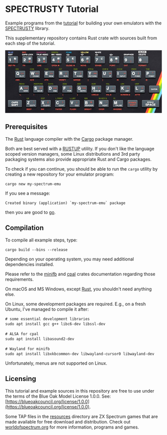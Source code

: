 SPECTRUSTY Tutorial
===================

Example programs from the [tutorial] for building your own emulators with the [SPECTRUSTY] library.

This supplementary repository contains Rust crate with sources built from each step of the tutorial.

[![ZX Spectrum keyboard layout][keyboard]][keyboard]

Prerequisites
-------------

The [Rust] language compiler with the [Cargo] package manager.

Both are best served with a [RUSTUP] utility. If you don't like the language scoped version managers, some Linux distributions and 3rd party packaging systems also provide appropriate Rust and Cargo packages.

To check if you can continue, you should be able to run the `cargo` utility by creating a new repository for your emulator program:

```
cargo new my-spectrum-emu
```

If you see a message:

```
Created binary (application) `my-spectrum-emu` package
```

then you are good to [go][tutorial].


Compilation
-----------

To compile all example steps, type:

```
cargo build --bins --release
```

Depending on your operating system, you may need additional dependencies installed.

Please refer to the [minifb] and [cpal] crates documentation regarding those requirements.

On macOS and MS Windows, except [Rust], you shouldn't need anything else.

On Linux, some development packages are required.
E.g., on a fresh Ubuntu, I've managed to compile it after:

```
# some essential development libraries
sudo apt install gcc g++ libc6-dev libssl-dev

# ALSA for cpal
sudo apt install libasound2-dev

# Wayland for minifb
sudo apt install libxkbcommon-dev libwayland-cursor0 libwayland-dev
```

Unfortunately, menus are not supported on Linux.


Licensing
---------

This tutorial and example sources in this repository are free to use under the terms of the Blue Oak Model License 1.0.0.
See: [https://blueoakcouncil.org/license/1.0.0](https://blueoakcouncil.org/license/1.0.0).

Some TAP files in the [resources](resources/) directory are ZX Spectrum games that are made available for free download and distribution. Check out [worldofspectrum.org](https://worldofspectrum.org/) for more information, programs and games.

[SPECTRUSTY]: https://royaltm.github.io/spectrusty/
[tutorial]: https://royaltm.github.io/spectrusty-tutorial/
[keyboard]: resources/keyboard48.jpg
[Rust]: https://www.rust-lang.org/
[Cargo]: https://crates.io/
[RUSTUP]: https://www.rust-lang.org/learn/get-started#installing-rust
[cpal]: https://github.com/rustaudio/cpal
[minifb]: https://github.com/emoon/rust_minifb#build-instructions
